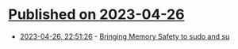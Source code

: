 # [Published on 2023-04-26](index.md)

* [2023-04-26, 22:51:26](https://lobste.rs/s/rmu6un/bringing_memory_safety_sudo_su) - [Bringing Memory Safety to sudo and su](https://www.memorysafety.org/blog/sudo-and-su/)
